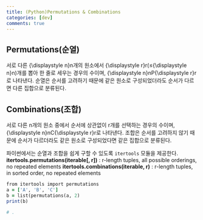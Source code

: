 ```yaml
---
title: (Python)Permutations & Combinations 
categories: [dev]
comments: true
---
```


## Permutations(순열)
서로 다른 {\displaystyle n}n개의 원소에서 {\displaystyle r}r(≤{\displaystyle n}n)개를 뽑아 한 줄로 세우는 경우의 수이며, {\displaystyle n}nP{\displaystyle r}r로 나타낸다.
순열은 순서를 고려하기 때문에 같은 원소로 구성되었더라도 순서가 다르면 다른 집합으로 분류된다.

## Combinations(조합)
서로 다른 n개의 원소 중에서 순서에 상관없이 r개를 선택하는 경우의 수이며, {\displaystyle n}nC{\displaystyle r}r로 나타낸다.
조합은 순서를 고려하지 않기 때문에 순서가 다르더라도 같은 원소로 구성되었다면 같은 집합으로 분류된다.

파이썬에서는 순열과 조합을 쉽게 구할 수 있도록 `itertools` 모듈을 제공한다.
**itertools.permutations(iterable[, r])** : r-length tuples, all possible orderings, no repeated elements
**itertools.combinations(iterable, r)** : r-length tuples, in sorted order, no repeated elements


```ruby
from itertools import permutations
a = ['A', 'B', 'C']
b = list(permutations(a, 2)
print(b)

# .
```
